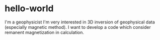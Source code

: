 # hello-world
I'm a geophysicist 
I'm very interested in 3D inversion of geophysical data (especially magnetic method).
I want to develop a code which consider remanent magnetization in calculation.
